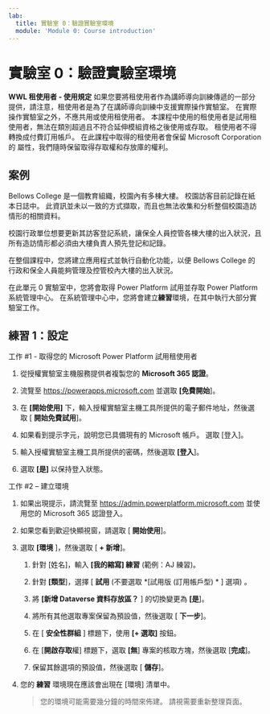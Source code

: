 ```yaml
---
lab:
  title: 實驗室 0：驗證實驗室環境
  module: 'Module 0: Course introduction'
---
```


# 實驗室 0：驗證實驗室環境

**WWL 租使用者 - 使用規定** 如果您要將租使用者作為講師導向訓練傳遞的一部分提供，請注意，租使用者是為了在講師導向訓練中支援實際操作實驗室。 在實際操作實驗室之外，不應共用或使用租使用者。 本課程中使用的租使用者是試用租使用者，無法在類別超過且不符合延伸模組資格之後使用或存取。 租使用者不得轉換成付費訂用帳戶。 在此課程中取得的租使用者會保留 Microsoft Corporation 的 屬性，我們隨時保留取得存取權和存放庫的權利。 

## 案例

Bellows College 是一個教育組織，校園內有多棟大樓。 校園訪客目前記錄在紙本日誌中。 此資訊並未以一致的方式擷取，而且也無法收集和分析整個校園造訪情形的相關資料。

校園行政單位想要更新其訪客登記系統，讓保全人員控管各棟大樓的出入狀況，且所有造訪情形都必須由大樓負責人預先登記和記錄。 

在整個課程中，您將建立應用程式並執行自動化功能，以便 Bellows College 的行政和保全人員能夠管理及控管校內大樓的出入狀況。

在此單元 0 實驗室中，您將會取得 Power Platform 試用並存取 Power Platform 系統管理中心。 在系統管理中心中，您將會建立**練習**環境，在其中執行大部分實驗室工作。


## 練習 1：設定

工作 #1 - 取得您的 Microsoft Power Platform 試用租使用者

1.  從授權實驗室主機服務提供者複製您的 **Microsoft 365 認證**。 

1.  流覽至 <https://powerapps.microsoft.com> 並選取 **[免費開始**]。

1.  在 **[開始使用]** 下，輸入授權實驗室主機工具所提供的電子郵件地址，然後選取 [ **開始免費試用**]。 

1.  如果看到提示字元，說明您已具備現有的 Microsoft 帳戶。 選取 [登入]。 

1.  輸入授權實驗室主機工具所提供的密碼，然後選取 **[登入**]。 

1.  選取 **[是]** 以保持登入狀態。 


工作 #2 – 建立環境

1.  如果出現提示，請流覽至 <https://admin.powerplatform.microsoft.com> 並使用您的 Microsoft 365 認證登入。 

1.  如果您看到歡迎快顯視窗，請選取 [ **開始使用**]。 

1.  選取 **[環境** ]，然後選取 [ **+ 新增**]。

    1. 針對 [姓名]，輸入 **[我的縮寫] 練習** (範例：AJ 練習)。

    1. 針對 **[類型**]，選擇 [ **試用** (不要選取 *[試用版 (訂用帳戶型) * ] 選項) 。

    1. 將 **[新增 Dataverse 資料存放區？** ] 的切換變更為 **[是**]。 

    1. 將所有其他選取專案保留為預設值，然後選取 [ **下一步**]。 

    1. 在 [ **安全性群組** ] 標題下，使用 **[+ 選取]** 按鈕。

    1. 在 [**開啟存取**權] 標題下，選取 **[無**] 專案的核取方塊，然後選取 [**完成**]。

    1. 保留其餘選項的預設值，然後選取 [ **儲存**]。 

1.  您的 **練習** 環境現在應該會出現在 [環境] 清單中。 

    > 您的環境可能需要幾分鐘的時間來佈建。 請視需要重新整理頁面。

